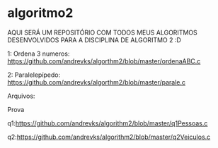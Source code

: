 # algoritmo2
AQUI SERÁ UM REPOSITÓRIO COM TODOS MEUS ALGORITMOS DESENVOLVIDOS PARA A DISCIPLINA DE ALGORITMO 2 :D


1: Ordena 3 numeros: https://github.com/andrevks/algorthm2/blob/master/ordenaABC.c

2: Paralelepípedo: https://github.com/andrevks/algorthm2/blob/master/parale.c







Arquivos:


Prova

q1:https://github.com/andrevks/algorithm2/blob/master/q1Pessoas.c

q2:https://github.com/andrevks/algorithm2/blob/master/q2Veiculos.c
